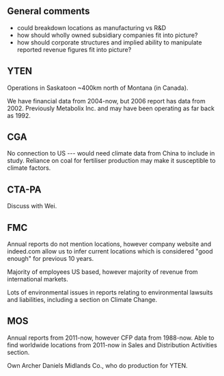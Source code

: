 ## General comments
- could breakdown locations as manufacturing vs R&D
- how should wholly owned subsidiary companies fit into picture?
- how should corporate structures and implied ability to manipulate reported revenue figures fit into picture?

## YTEN
Operations in Saskatoon ~400km north of Montana (in Canada). 

We have financial data from 2004-now, but 2006 report has data from 2002. Previously Metabolix Inc. and may have been operating as far back as 1992.

## CGA
No connection to US --- would need climate data from China to include in study. Reliance on coal for fertiliser production may make it susceptible to climate factors.

## CTA-PA
Discuss with Wei.

## FMC
Annual reports do not mention locations, however company website and indeed.com allow us to infer current locations which is considered "good enough" for previous 10 years.

Majority of employees US based, however majority of revenue from international markets.

Lots of environmental issues in reports relating to environmental lawsuits and liabilities, including a section on Climate Change.

## MOS
Annual reports from 2011-now, however CFP data from 1988-now. Able to find worldwide locations from 2011-now in Sales and Distribution Activities section.

Own Archer Daniels Midlands Co., who do production for YTEN.

